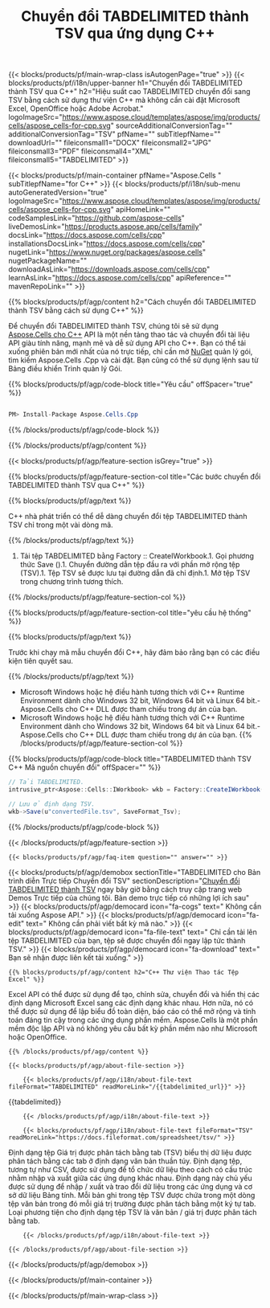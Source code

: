 ﻿---
title: Chuyển đổi TABDELIMITED thành TSV qua ứng dụng C++ 
url: /vi/cpp/conversion/tabdelimited-to-tsv/ 
description: Mã chuyển đổi C++ mẫu cho tài liệu TABDELIMITED sang định dạng TSV. Lập trình viên có thể sử dụng mã nguồn này để chuyển đổi hàng loạt TABDELIMITED sang TSV trong bất kỳ Ứng dụng C++ nào.
---
{{< blocks/products/pf/main-wrap-class isAutogenPage="true" >}}
{{< blocks/products/pf/i18n/upper-banner h1="Chuyển đổi TABDELIMITED thành TSV qua C++" h2="Hiệu suất cao TABDELIMITED chuyển đổi sang TSV bằng cách sử dụng thư viện C++ mà không cần cài đặt Microsoft Excel, OpenOffice hoặc Adobe Acrobat." logoImageSrc="https://www.aspose.cloud/templates/aspose/img/products/cells/aspose_cells-for-cpp.svg" sourceAdditionalConversionTag="" additionalConversionTag="TSV" pfName="" subTitlepfName="" downloadUrl="" fileiconsmall1="DOCX" fileiconsmall2="JPG" fileiconsmall3="PDF" fileiconsmall4="XML" fileiconsmall5="TABDELIMITED" >}}

{{< blocks/products/pf/main-container pfName="Aspose.Cells " subTitlepfName="for C++" >}}
{{< blocks/products/pf/i18n/sub-menu autoGeneratedVersion="true" logoImageSrc="https://www.aspose.cloud/templates/aspose/img/products/cells/aspose_cells-for-cpp.svg" apiHomeLink="" codeSamplesLink="https://github.com/aspose-cells" liveDemosLink="https://products.aspose.app/cells/family" docsLink="https://docs.aspose.com/cells/cpp" installationsDocsLink="https://docs.aspose.com/cells/cpp" nugetLink="https://www.nuget.org/packages/aspose.cells" nugetPackageName="" downloadAsLink="https://downloads.aspose.com/cells/cpp" learnAsLink="https://docs.aspose.com/cells/cpp" apiReference="" mavenRepoLink="" >}}

{{% blocks/products/pf/agp/content h2="Cách chuyển đổi TABDELIMITED thành TSV bằng cách sử dụng C++" %}}

 Để chuyển đổi TABDELIMITED thành TSV, chúng tôi sẽ sử dụng
 [Aspose.Cells cho C++](https://products.aspose.com/cells/cpp) 
 API là một nền tảng thao tác và chuyển đổi tài liệu API giàu tính năng, mạnh mẽ và dễ sử dụng API cho C++. Bạn có thể tải xuống phiên bản mới nhất của nó trực tiếp, chỉ cần mở
 [NuGet](https://www.nuget.org/packages/aspose.cells) 
 quản lý gói, tìm kiếm
 Aspose.Cells .Cpp 
 và cài đặt. Bạn cũng có thể sử dụng lệnh sau từ Bảng điều khiển Trình quản lý Gói.

{{% blocks/products/pf/agp/code-block title="Yêu cầu" offSpacer="true" %}}

```cs

PM> Install-Package Aspose.Cells.Cpp


```

{{% /blocks/products/pf/agp/code-block %}}

{{% /blocks/products/pf/agp/content %}}

{{< blocks/products/pf/agp/feature-section isGrey="true" >}}

{{% blocks/products/pf/agp/feature-section-col title="Các bước chuyển đổi TABDELIMITED thành TSV qua C++" %}}

{{% blocks/products/pf/agp/text %}}

 C++ nhà phát triển có thể dễ dàng chuyển đổi tệp TABDELIMITED thành TSV chỉ trong một vài dòng mã.

{{% /blocks/products/pf/agp/text %}}

1. Tải tệp TABDELIMITED bằng Factory :: CreateIWorkbook.1. Gọi phương thức Save ().1. Chuyển đường dẫn tệp đầu ra với phần mở rộng tệp (TSV).1. Tệp TSV sẽ được lưu tại đường dẫn đã chỉ định.1. Mở tệp TSV trong chương trình tương thích.

{{% /blocks/products/pf/agp/feature-section-col %}}

{{% blocks/products/pf/agp/feature-section-col title="yêu cầu hệ thống" %}}

{{% blocks/products/pf/agp/text %}}

 Trước khi chạy mã mẫu chuyển đổi C++, hãy đảm bảo rằng bạn có các điều kiện tiên quyết sau.

{{% /blocks/products/pf/agp/text %}}

- Microsoft Windows hoặc hệ điều hành tương thích với C++ Runtime Environment dành cho Windows 32 bit, Windows 64 bit và Linux 64 bit.- Aspose.Cells cho C++ DLL được tham chiếu trong dự án của bạn.
- Microsoft Windows hoặc hệ điều hành tương thích với C++ Runtime Environment dành cho Windows 32 bit, Windows 64 bit và Linux 64 bit.- Aspose.Cells cho C++ DLL được tham chiếu trong dự án của bạn.
{{% /blocks/products/pf/agp/feature-section-col %}}

{{% blocks/products/pf/agp/code-block title="TABDELIMITED thành TSV C++ Mã nguồn chuyển đổi" offSpacer="" %}}

```cs
// Tải TABDELIMITED.
intrusive_ptr<Aspose::Cells::IWorkbook> wkb = Factory::CreateIWorkbook(u"sourceFile.tabdelimited");

// Lưu ở định dạng TSV.
wkb->Save(u"convertedFile.tsv", SaveFormat_Tsv);


```

{{% /blocks/products/pf/agp/code-block %}}

{{< /blocks/products/pf/agp/feature-section >}}

    {{< blocks/products/pf/agp/faq-item question="" answer="" >}}
 

<!-- aboutfile Starts -->

{{< blocks/products/pf/agp/demobox sectionTitle="TABDELIMITED cho Bản trình diễn Trực tiếp Chuyển đổi TSV" sectionDescription="[Chuyển đổi TABDELIMITED thành TSV](https://products.aspose.app/cells/conversion/tabdelimited-to-tsv) ngay bây giờ bằng cách truy cập trang web Demos Trực tiếp của chúng tôi. Bản demo trực tiếp có những lợi ích sau" >}}
        {{< blocks/products/pf/agp/democard icon="fa-cogs" text=" Không cần tải xuống Aspose API." >}}
        {{< blocks/products/pf/agp/democard icon="fa-edit" text=" Không cần phải viết bất kỳ mã nào." >}}
        {{< blocks/products/pf/agp/democard icon="fa-file-text" text=" Chỉ cần tải lên tệp TABDELIMITED của bạn, tệp sẽ được chuyển đổi ngay lập tức thành TSV." >}}
        {{< blocks/products/pf/agp/democard icon="fa-download" text=" Bạn sẽ nhận được liên kết tải xuống." >}}

    {{% blocks/products/pf/agp/content h2="C++ Thư viện Thao tác Tệp Excel" %}}

 Excel API có thể được sử dụng để tạo, chỉnh sửa, chuyển đổi và hiển thị các định dạng Microsoft Excel sang các định dạng khác nhau. Hơn nữa, nó có thể được sử dụng để lập biểu đồ toàn diện, báo cáo có thể mở rộng và tính toán đáng tin cậy trong các ứng dụng phần mềm. Aspose.Cells là một phần mềm độc lập API và nó không yêu cầu bất kỳ phần mềm nào như Microsoft hoặc OpenOffice.  



    {{% /blocks/products/pf/agp/content %}}

    {{< blocks/products/pf/agp/about-file-section >}}

        {{< blocks/products/pf/agp/i18n/about-file-text fileFormat="TABDELIMITED" readMoreLink="/{{tabdelimited_url}}" >}}

{{tabdelimited}}

        {{< /blocks/products/pf/agp/i18n/about-file-text >}}

        {{< blocks/products/pf/agp/i18n/about-file-text fileFormat="TSV" readMoreLink="https://docs.fileformat.com/spreadsheet/tsv/" >}}

Định dạng tệp Giá trị được phân tách bằng tab (TSV) biểu thị dữ liệu được phân tách bằng các tab ở định dạng văn bản thuần túy. Định dạng tệp, tương tự như CSV, được sử dụng để tổ chức dữ liệu theo cách có cấu trúc nhằm nhập và xuất giữa các ứng dụng khác nhau. Định dạng này chủ yếu được sử dụng để nhập / xuất và trao đổi dữ liệu trong các ứng dụng và cơ sở dữ liệu Bảng tính. Mỗi bản ghi trong tệp TSV được chứa trong một dòng tệp văn bản trong đó mỗi giá trị trường được phân tách bằng một ký tự tab. Loại phương tiện cho định dạng tệp TSV là văn bản / giá trị được phân tách bằng tab.

        {{< /blocks/products/pf/agp/i18n/about-file-text >}}

    {{< /blocks/products/pf/agp/about-file-section >}}

{{< /blocks/products/pf/agp/demobox >}}

<!-- aboutfile Ends -->



{{< /blocks/products/pf/main-container >}}
    
{{< /blocks/products/pf/main-wrap-class >}}